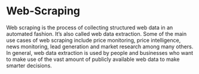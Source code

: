 # Web-Scraping

Web scraping is the process of collecting structured web data in an automated fashion. It’s also called web data extraction. Some of the main use cases of web scraping include price monitoring, price intelligence, news monitoring, lead generation and market research among many others.
In general, web data extraction is used by people and businesses who want to make use of the vast amount of publicly available web data to make smarter decisions.
